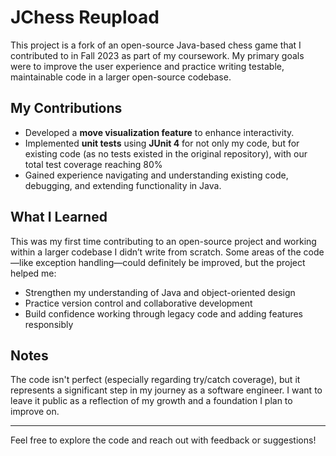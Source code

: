 # JChess Reupload

This project is a fork of an open-source Java-based chess game that I contributed to in Fall 2023 as part of my coursework. My primary goals were to improve the user experience and practice writing testable, maintainable code in a larger open-source codebase.

## My Contributions
- Developed a **move visualization feature** to enhance interactivity.
- Implemented **unit tests** using **JUnit 4** for not only my code, but for existing code (as no tests existed in the original repository), with our total test coverage reaching 80%
- Gained experience navigating and understanding existing code, debugging, and extending functionality in Java.

## What I Learned
This was my first time contributing to an open-source project and working within a larger codebase I didn’t write from scratch. Some areas of the code—like exception handling—could definitely be improved, but the project helped me:
- Strengthen my understanding of Java and object-oriented design
- Practice version control and collaborative development
- Build confidence working through legacy code and adding features responsibly

## Notes
The code isn't perfect (especially regarding try/catch coverage), but it represents a significant step in my journey as a software engineer. I want to leave it public as a reflection of my growth and a foundation I plan to improve on.

---

Feel free to explore the code and reach out with feedback or suggestions!
